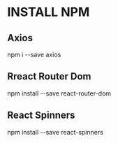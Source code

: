 # INSTALL NPM

## Axios
npm i --save axios

## Rreact Router Dom
npm install --save react-router-dom

## React Spinners
npm install --save react-spinners
